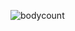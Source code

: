 ![bodycount](https://github.com/pointless-code/body-count/assets/18129171/7b8bf161-a6f5-4939-b5e4-34364f5377d6)
